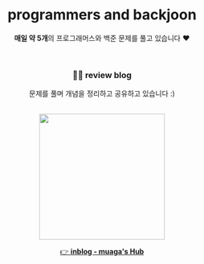 <div align='center'>
  
# programmers and backjoon
<strong>매일 약 5개</strong>의 프로그래머스와 백준 문제를 풀고 있습니다 ♥️  
  
<br>

### 👩‍💻 review blog
문제를 풀며 개념을 정리하고 공유하고 있습니다 :)

<br>
<img src='https://velog.velcdn.com/images/chaen805/post/186a4ca6-d29e-4b0b-a1fe-d3c99e073592/image.JPG' width=250px>
<br>

[👉 **inblog - muaga's Hub**](https://inblog.ai/muaga "주니어 개발자 muaga의 IT Blog")


</div>

